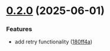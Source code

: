 # [0.2.0](https://github.com/seratch/japanpost-api-ts/compare/v0.1.0...v0.2.0) (2025-06-01)


### Features

* add retry functionality ([180ff4a](https://github.com/seratch/japanpost-api-ts/commit/180ff4a76e05471099120fb2d2541a4727d7970a))
